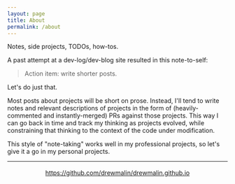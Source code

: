 ```yaml
---
layout: page
title: About
permalink: /about
---
```


Notes, side projects, TODOs, how-tos.

A past attempt at a dev-log/dev-blog site resulted in this note-to-self:
> Action item: write shorter posts.

Let's do just that.

Most posts about projects will be short on prose. Instead, I'll tend to write notes and relevant descriptions of projects in the form of (heavily-commented and instantly-merged) PRs against those projects. This way I can go back in time and track my thinking as projects evolved, while constraining that thinking to the context of the code under modification.

This style of "note-taking" works well in my professional projects, so let's give it a go in my personal projects.

---

<p style="padding:3px;text-align:center;">
  <a href="https://github.com/drewmalin/drewmalin.github.io">https://github.com/drewmalin/drewmalin.github.io</a>
</p>
